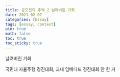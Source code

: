 ```yaml
---
title: 공모전의 추억_2.날려버린 기회
date: 2021-02-07
categories: [Essay]
tags: [essay, contest]
pin: true
math: false
toc: true
toc_sticky: true
---
```


날려버린 기회

국민대 자율주행 경진대회, 교내 임베디드 경진대회 안 한 거